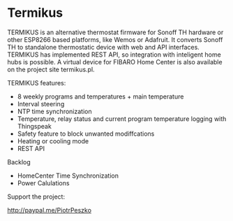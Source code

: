 # Termikus

TERMIKUS is an alternative thermostat firmware for Sonoff TH hardware or other ESP8266 based platforms, like Wemos or Adafruit. It converts Sonoff TH to standalone thermostatic device with web and API interfaces. TERMIKUS has implemented REST API, so integration with inteligent home hubs is possible. A virtual device for FIBARO Home Center is also available on the project site termikus.pl. 

TERMIKUS features:

 - 8 weekly programs and temperatures + main temperature
 - Interval steering
 - NTP time synchronization
 - Temperature, relay status and current program temperature logging with Thingspeak
 - Safety feature to block unwanted modiffcations
 - Heating or cooling mode
 - REST API

Backlog

 - HomeCenter Time Synchronization
 - Power Calulations


Support the project:

http://paypal.me/PiotrPeszko
